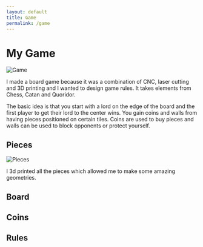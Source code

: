 ```yaml
---
layout: default
title: Game
permalink: /game
---
```


# My Game
<div class="clearfix">
    <img alt="Game" src="/sebsite/images/game.jpg" class="rightfloat">
    <p>I made a board game because it was a combination of CNC, laser cutting and 3D printing and I wanted to design game rules. It takes elements from Chess, Catan and Quoridor.</p>
    <p>The basic idea is that you start with a lord on the edge of the board and the first player to get their lord to the center wins. You gain coins and walls from having pieces positioned on certain tiles. Coins are used to buy pieces and walls can be used to block opponents or protect yourself.</p>
</div>

## Pieces
<div class="clearfix">
    <img alt="Pieces" src="/sebsite/images/gamepieces.jpg" class="rightfloat">
    <p>I 3d printed all the pieces which allowed me to make some amazing geometries. </p>
</div>

## Board


## Coins

## Rules

